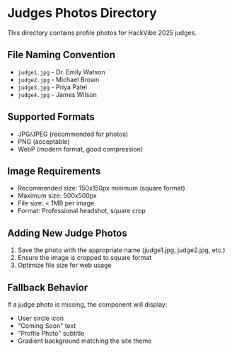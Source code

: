 # Judges Photos Directory

This directory contains profile photos for HackVibe 2025 judges.

## File Naming Convention
- `judge1.jpg` - Dr. Emily Watson
- `judge2.jpg` - Michael Brown
- `judge3.jpg` - Priya Patel
- `judge4.jpg` - James Wilson

## Supported Formats
- JPG/JPEG (recommended for photos)
- PNG (acceptable)
- WebP (modern format, good compression)

## Image Requirements
- Recommended size: 150x150px minimum (square format)
- Maximum size: 500x500px
- File size: < 1MB per image
- Format: Professional headshot, square crop

## Adding New Judge Photos
1. Save the photo with the appropriate name (judge1.jpg, judge2.jpg, etc.)
2. Ensure the image is cropped to square format
3. Optimize file size for web usage

## Fallback Behavior
If a judge photo is missing, the component will display:
- User circle icon
- "Coming Soon" text
- "Profile Photo" subtitle
- Gradient background matching the site theme
